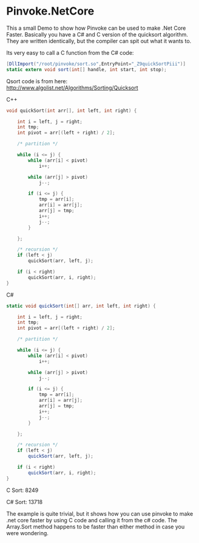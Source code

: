 # Pinvoke.NetCore
This a small Demo to show how Pinvoke can be used to make .Net Core Faster. Basically you have a C# and C version of the quicksort algorithm. They are written identically, but the compiler can spit out what it wants to. 

Its very easy to call a C function from the C# code:

```C#
[DllImport("/root/pinvoke/sort.so",EntryPoint="_Z9quickSortPiii")]
static extern void sort(int[] handle, int start, int stop);
```

Qsort code is from here:
http://www.algolist.net/Algorithms/Sorting/Quicksort

C++

```C
void quickSort(int arr[], int left, int right) {

    int i = left, j = right;
    int tmp;
    int pivot = arr[(left + right) / 2];

    /* partition */

    while (i <= j) {
        while (arr[i] < pivot)
            i++;

        while (arr[j] > pivot)
            j--;

        if (i <= j) {
            tmp = arr[i];
            arr[i] = arr[j];
            arr[j] = tmp;
            i++;
            j--;
        }

    };

    /* recursion */
    if (left < j)
        quickSort(arr, left, j);

    if (i < right)
        quickSort(arr, i, right);
}
```

C#
```C#
static void quickSort(int[] arr, int left, int right) {

    int i = left, j = right;
    int tmp;
    int pivot = arr[(left + right) / 2];

    /* partition */

    while (i <= j) {
        while (arr[i] < pivot)
            i++;

        while (arr[j] > pivot)
            j--;

        if (i <= j) {
            tmp = arr[i];
            arr[i] = arr[j];
            arr[j] = tmp;
            i++;
            j--;
        }

    };

    /* recursion */
    if (left < j)
        quickSort(arr, left, j);

    if (i < right)
        quickSort(arr, i, right);
}
```

C Sort: 8249

C# Sort: 13718



The example is quite trivial, but it shows how you can use pinvoke to make .net core faster by using C code and calling it from the c# code. The Array.Sort method happens to be faster than either method in case you were wondering.
